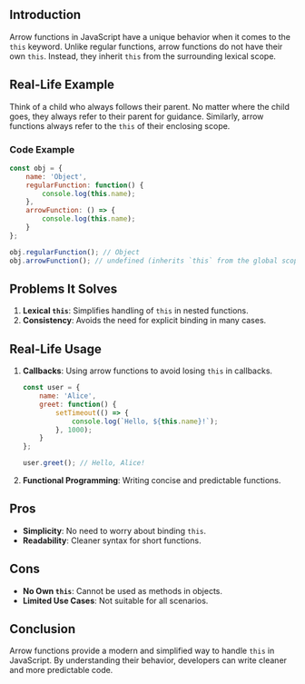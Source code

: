 ## Introduction
Arrow functions in JavaScript have a unique behavior when it comes to the `this` keyword. Unlike regular functions, arrow functions do not have their own `this`. Instead, they inherit `this` from the surrounding lexical scope.

## Real-Life Example
Think of a child who always follows their parent. No matter where the child goes, they always refer to their parent for guidance. Similarly, arrow functions always refer to the `this` of their enclosing scope.

### Code Example
```javascript
const obj = {
    name: 'Object',
    regularFunction: function() {
        console.log(this.name);
    },
    arrowFunction: () => {
        console.log(this.name);
    }
};

obj.regularFunction(); // Object
obj.arrowFunction(); // undefined (inherits `this` from the global scope)
```

## Problems It Solves
1. **Lexical `this`**: Simplifies handling of `this` in nested functions.
2. **Consistency**: Avoids the need for explicit binding in many cases.

## Real-Life Usage
1. **Callbacks**: Using arrow functions to avoid losing `this` in callbacks.
   ```javascript
   const user = {
       name: 'Alice',
       greet: function() {
           setTimeout(() => {
               console.log(`Hello, ${this.name}!`);
           }, 1000);
       }
   };

   user.greet(); // Hello, Alice!
   ```

2. **Functional Programming**: Writing concise and predictable functions.

## Pros
- **Simplicity**: No need to worry about binding `this`.
- **Readability**: Cleaner syntax for short functions.

## Cons
- **No Own `this`**: Cannot be used as methods in objects.
- **Limited Use Cases**: Not suitable for all scenarios.

## Conclusion
Arrow functions provide a modern and simplified way to handle `this` in JavaScript. By understanding their behavior, developers can write cleaner and more predictable code.
